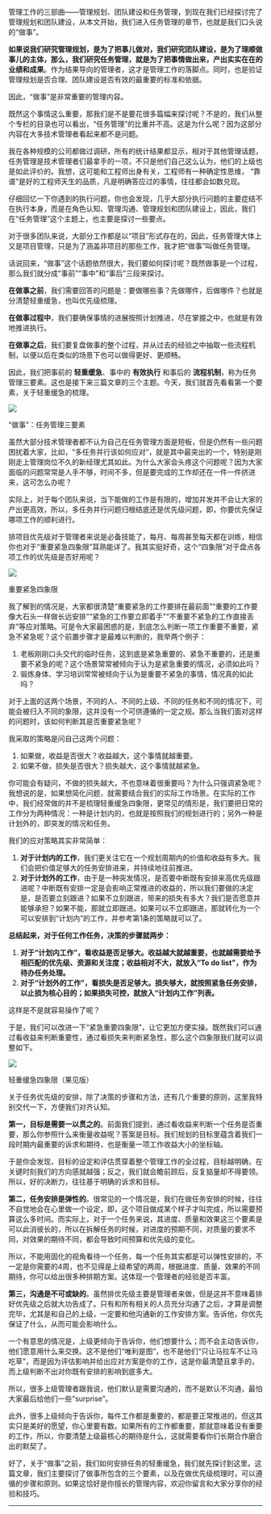 管理工作的三部曲——管理规划、团队建设和任务管理，到现在我们已经探讨完了管理规划和团队建设，从本文开始，我们进入任务管理的章节，也就是我们口头说的“做事”。

**如果说我们研究管理规划，是为了把事儿做对，我们研究团队建设，是为了理顺做事儿的主体，那么，我们研究任务管理，就是为了把事情做出来，产出实实在在的业绩和成果**。作为结果导向的管理者，这才是管理工作的落脚点。同时，也是验证管理规划是否合理、团队建设是否有效的最重要的标准和依据。

因此，“做事”是非常重要的管理内容。

既然这个事情这么重要，那我们是不是要花很多篇幅来探讨呢？不是的，我们从整个专栏的目录也可以看出，“任务管理”的比重并不高。这是为什么呢？因为这部分内容在大多技术管理者看起来都不是问题。

我在各种规模的公司都做过调研，所有的统计结果都显示，相对于其他管理话题，任务管理是技术管理者们最拿手的一项，不只是他们自己这么认为，他们的上级也是如此评价的。我想，这可能和工程师出身有关，工程师有一种确定性思维， “靠谱”是好的工程师天生的品质，凡是明确答应过的事情，往往都会如数兑现。

仔细回忆一下你遇到的执行问题，你也会发现，几乎大部分执行问题的主要症结不在执行本身，而是在角色认知、管理沟通、管理规划和团队建设上，因此，我们在“任务管理”这个主题上，也主要是探讨一些要点。

对于很多团队来说，大部分工作都是以“项目”形式存在的，因此，任务管理大体上又是项目管理，只是为了涵盖非项目的那些工作，我才把“做事”叫做任务管理。

话说回来，“做事”这个话题依然很大，我们要如何探讨呢？既然做事是一个过程，那么我们就分成“事前”“事中”和“事后”三段来探讨。

**在做事之前**，我们需要回答的问题是：要做哪些事？先做哪件，后做哪件？也就是分清楚轻重缓急，也叫优先级梳理。

**在做事过程中**，我们要确保事情的进展按照计划推进，尽在掌握之中，也就是有效地推进执行。

**在做事之后**，我们要复盘做事的整个过程，并从过去的经验之中抽取一些流程机制，以便以后在类似的场景下也可以做得更好、更顺畅。

因此，我们把事前的 **轻重缓急**、事中的 **有效执行** 和事后的 **流程机制**，称为任务管理三要素。这也是接下来三篇文章的三个主题。今天，我们就首先看看第一个要素，关于轻重缓急的梳理。

![](https://static001.geekbang.org/resource/image/2a/1e/2ae92847af34409a489198a7a1a6911e.png?wh=764*764)

“做事”：任务管理三要素

虽然大部分技术管理者都不认为自己在任务管理方面是短板，但是仍然有一些问题困扰着大家，比如，“多任务并行该如何应对”，就是其中最突出的一个，特别是刚刚走上管理岗位不久的新经理尤其如此。为什么大家会头疼这个问题呢？因为大家面临的问题常常是人手不够，时间不多，但是要完成的工作却还在一件一件挤进来，这可怎么办呢？

实际上，对于每个团队来说，当下能做的工作是有限的，增加并发并不会让大家的产出更高效，所以，多任务并行问题归根结底还是优先级问题，即，你要优先保证哪项工作的顺利进行。

排项目优先级对于管理者来说是必备技能了，每月、每周甚至每天都在训练，相信你也对于“重要紧急四象限”耳熟能详了。我其实挺好奇，这个“四象限”对于盘点各项工作的优先级是否好用呢？

![](https://static001.geekbang.org/resource/image/60/a9/60986386cc4cb09e2af292315d205da9.png?wh=748*584)

重要紧急四象限

我了解到的情况是，大家都很清楚“重要紧急的工作要排在最前面”“重要的工作要像大石头一样做长远安排”“紧急的工作要立即着手”“不重要不紧急的工作直接丢弃”等应对策略。可是令大家最困惑的是，到底怎么判断一项工作重要不重要，紧急不紧急呢？这个前置步骤才是最难以判断的，我举两个例子：

1. 老板刚刚口头交代的临时任务，这到底是紧急重要的、紧急不重要的，还是重要不紧急的呢？这个场景常常被倾向于认为是紧急重要的情况，必须如此吗？
2. 锻炼身体、学习培训常常被倾向于认为是重要不紧急的事情，情况真的如此吗？

对于上面的这两个场景，不同的人、不同的上级、不同的任务和不同的情况下，可能会被归入不同的象限，这并没有一个可供遵循的一定之规。那么当我们面对这样的问题时，该如何判断其是否重要紧急呢？

我采取的策略是问自己这两个问题：

1. 如果做，收益是否很大？收益越大，这个事情就越重要。
2. 如果不做，损失是否很大？损失越大，这个事情就越紧急。

你可能会有疑问，不做的损失越大，不也意味着很重要吗？为什么只强调紧急呢？我想说的是，如果想简化问题，就需要结合我们的实际工作场景。在实际的工作中，我们经常做的并不是梳理轻重缓急四象限，更常见的情形是，我们要把日常的工作分为两种情况：一种是计划内的，也就是按照我们的规划进行的；另外一种是计划外的，即突发的情况和任务。

我们的应对策略其实非常简单：

1. **对于计划内的工作**，我们更关注它在一个规划周期内的价值和收益有多大。我们会把价值足够大的任务安排进来，并持续地往前推进。
2. **对于计划外的工作**，由于是一种突发情况，是否要中断既有安排来高优先级跟进呢？中断既有安排一定是会影响正常推进的收益的，所以我们要做的决定是，是否要立刻跟进？如果不立刻跟进，带来的损失有多大？我们是否愿意并能够承担？如果不能，那就立即跟进。如果可以不立即跟进，那就转化为一个可以安排到“计划内”的工作，并参考第1条的策略就可以了。

**总结起来，对于任何工作任务，决策的步骤就两步：**

1. **对于“计划内工作”，看收益是否足够大。收益越大就越重要，也就越需要给予相匹配的优先级、资源和关注度；收益相对不大，就放入“To do list”，作为待办任务处理。**
2. **对于“计划外的工作”，看损失是否足够大。损失够大，就按照紧急任务安排，以止损为核心目的；如果损失可控，就放入“计划内工作”列表。**

这样是不是就容易操作了呢？

于是，我们可以改进一下“紧急重要四象限”，让它更加方便实操。既然我们可以通过看收益来判断重要性，通过看损失来判断紧急性，那么这个四象限我们就可以调整如下。

![](https://static001.geekbang.org/resource/image/d4/41/d423f48eae814f84bdd2ee52a8c96241.png?wh=930*568)

轻重缓急四象限（果见版）

关于任务优先级的安排，除了决策的步骤和方法，还有几个重要的原则，这里我特别交代一下，方便我们对齐认知。

**第一，目标是需要一以贯之的**。前面我们提到，通过看收益来判断一个任务是否重要，那么你参照什么来衡量收益呢？答案是目标。我们规划的目标里蕴含着我们一段时期内最重要的诉求和期待，也是衡量一项工作收益大小的坐标轴。

于是你会发现，目标的设定和评估贯穿着整个管理工作的全过程，目标越明确，在关键时刻我们的方向感就越强；反之，我们就会瞻前顾后，反复掂量却不得要领。所以，好的决断力，往往基于明确的诉求和目标。

**第二，任务安排是弹性的**。很常见的一个情况是，我们在做任务安排的时候，往往不自觉地会在心里做一个设定，即，这个项目做成某个样子才叫完成，所以需要预算这么多时间。而实际上，对于一个任务来说，其进度、质量和效果这三个要素是可以此消彼长的，所以在拆解任务的时候，对进度的预期不同，对质量的要求不同，对效果的期待不同，都会导致时间预算和优先级的变化。

所以，不能用固化的视角看待一个任务，每一个任务其实都是可以弹性安排的，不一定是你需要的4周，也不见得是上级希望的两周，根据进度、质量、效果的不同期待，你可以给出很多种排期方案。这体现一个管理者的经验是否丰富。

**第三，沟通是不可或缺的**。虽然排优先级主要是管理者来做，但是这并不意味着排好优先级之后就大功告成了。只有和所有相关的人员充分沟通了之后，才算是调整完毕，尤其是和自己的上级，一定要和他沟通新的工作安排方案。告诉他，你优先保证了什么，从而可能会影响什么。

一个有意思的情况是，上级更倾向于告诉你，他们想要什么；而不会主动告诉你，他们愿意用什么来交换。这不是他们“唯利是图”，也不是他们“只让马拉车不让马吃草”，而是因为评估影响并给出应对方案是你的工作，这是你最清楚且拿手的，而上级判断不出对你既有安排的影响到底多大。

所以，很多上级管理者跟我说，他们默认是需要沟通的，而不是默认不沟通，最怕大家最后给他们一些“surprise”。

此外，很多上级倾向于告诉你，每件工作都是重要的，都是要正常推进的。但这其实只是美好的愿望，你心里要有数。如果所有的工作都重要，那就意味着没有重要的工作，所以，你要清楚上级最核心的期待是什么，这就需要看你们长期合作磨合出的默契了。

好了，关于“做事”之前，我们如何安排任务的轻重缓急，我们就先探讨到这里。这篇文章，我们主要探讨了做事所包含的三个要素，以及在做优先级梳理时，可以遵循的步骤和原则。如果这恰好是你擅长的管理内容，欢迎你留言和大家分享你的经验和技巧。

* * *